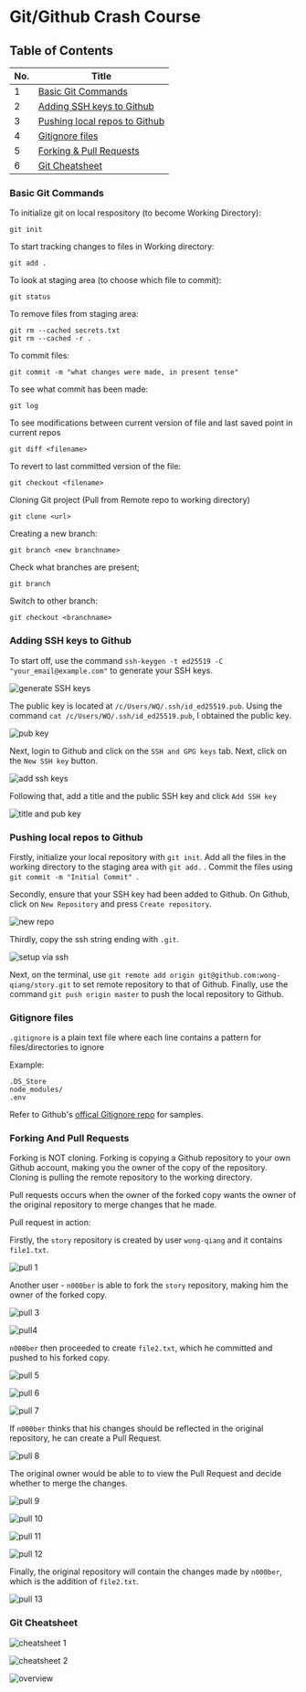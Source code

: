 # Git/Github Crash Course

## Table of Contents

|No.|Title|
|---|---|
|1|[Basic Git Commands](#basic-git-commands)|
|2|[Adding SSH keys to Github](#adding-ssh-keys-to-github)|
|3|[Pushing local repos to Github](#pushing-local-repos-to-github)|
|4|[Gitignore files](#gitignore-files)|
|5|[Forking & Pull Requests](#forking-and-pull-requests)|
|6|[Git Cheatsheet](#git-cheatsheet)|

### Basic Git Commands

To initialize git on local respository (to become Working Directory):
```
git init
```

To start tracking changes to files in Working directory:

```
git add .
```

To look at staging area (to choose which file to commit):
```
git status
```

To remove files from staging area:
```
git rm --cached secrets.txt
git rm --cached -r .
```

To commit files:
```
git commit -m "what changes were made, in present tense"
```

To see what commit has been made:
```
git log
```

To see modifications between current version of file and last saved point in current repos
```
git diff <filename>
```

To revert to last committed version of the file:
```
git checkout <filename>
```

Cloning Git project (Pull from Remote repo to working directory)

```
git clone <url>
```

Creating a new branch:
```
git branch <new branchname>
```

Check what branches are present;
```
git branch
```

Switch to other branch:
```
git checkout <branchname>
```

### Adding SSH keys to Github

To start off, use the command `ssh-keygen -t ed25519 -C "your_email@example.com"` to generate your SSH keys.

![generate SSH keys](img/git/generating%20ssh%20key.jpg)

The public key is located at `/c/Users/WQ/.ssh/id_ed25519.pub`. Using the command `cat /c/Users/WQ/.ssh/id_ed25519.pub`, I obtained the public key.

![pub key](img/git/pub%20key%20location.jpg)

Next, login to Github and click on the `SSH and GPG keys` tab. Next, click on the `New SSH key` button.

![add ssh keys](img/git/adding%20ssh%20keys.jpg)

Following that, add a title and the public SSH key and click `Add SSH key` 

![title and pub key](img/git/added%20ssh%20key.jpg)

### Pushing local repos to Github

Firstly, initialize your local repository with `git init`. Add all the files in the working directory to the staging area with `git add.` . Commit the files using `git commit -m "Initial Commit" `.

Secondly, ensure that your SSH key had been added to Github. On Github, click on `New Repository` 
and press `Create repository`. 

![new repo](img/git/new%20repo%20gh.jpg)

Thirdly, copy the ssh string ending with `.git`.

![setup via ssh](img/git/setup%20via%20ssh.jpg)

Next, on the terminal, use `git remote add origin git@github.com:wong-qiang/story.git` to set remote repository to that of Github. Finally, use the command `git push origin master` to push the local repository to Github.


### Gitignore files
`.gitignore` is a plain text file where each line contains a pattern for files/directories to ignore

Example:
```
.DS_Store
node_modules/
.env
```

Refer to Github's [offical Gitignore repo](https://github.com/github/gitignore) for samples.

### Forking And Pull Requests

Forking is NOT cloning. Forking is copying a Github repository to your own Github account, making you the owner of the copy of the repository. Cloning is pulling the remote repository to the working directory.

Pull requests occurs when the owner of the forked copy wants the owner of the original repository to merge changes that he made.

Pull request in action:

Firstly, the `story` repository is created by user `wong-qiang` and it contains `file1.txt`.

![pull 1](img/git/pull%201.jpg)

Another user - `n000ber` is able to fork the `story` repository, making him the owner of the forked copy.

![pull 3](img/git/pull%203.jpg)

![pull4](img/git/pull%204.jpg)

`n000ber` then proceeded to create `file2.txt`, which he committed and pushed to his forked copy.

![pull 5](img/git/pull%205.jpg)

![pull 6](img/git/pull%206.jpg)

![pull 7](img/git/pull%207.jpg)

If `n000ber` thinks that his changes should be reflected in the original repository, he can create a Pull Request.

![pull 8](img/git/pull%208.jpg)

The original owner would be able to to view the Pull Request and decide whether to merge the changes.

![pull 9](img/git/pull%209.jpg)

![pull 10](img/git/pull%2010.jpg)

![pull 11](img/git/pull%2011.jpg)

![pull 12](img/git/pull%2012.jpg)

Finally, the original repository will contain the changes made by `n000ber`, which is the addition of `file2.txt`.

![pull 13](img/git/pull%2013.jpg)

### Git Cheatsheet

![cheatsheet 1](img/git/cheatsheet%201.jpg)

![cheatsheet 2](img/git/cheatsheet%202.jpg)

![overview](img/git/overview.jpg)
